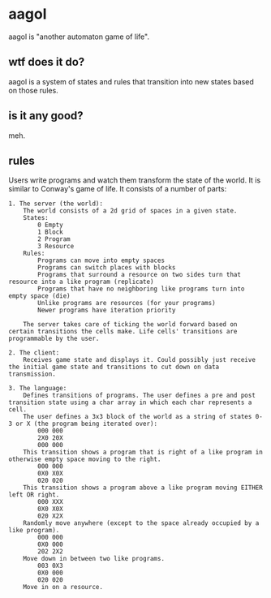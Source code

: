 aagol
=====
aagol is "another automaton game of life".

wtf does it do?
---------------
aagol is a system of states and rules that transition into new states based on those rules.

is it any good?
---------------
meh.

rules
-----
Users write programs and watch them transform the state of the world. It is similar to Conway's game of life. It consists of a number of parts: 

    1. The server (the world): 
        The world consists of a 2d grid of spaces in a given state.  
        States: 
            0 Empty  
            1 Block 
            2 Program 
            3 Resource  
        Rules:
            Programs can move into empty spaces
            Programs can switch places with blocks
            Programs that surround a resource on two sides turn that resource into a like program (replicate)
            Programs that have no neighboring like programs turn into empty space (die)
            Unlike programs are resources (for your programs)
            Newer programs have iteration priority
            
        The server takes care of ticking the world forward based on certain transitions the cells make. Life cells' transitions are programmable by the user.
        
    2. The client:
        Receives game state and displays it. Could possibly just receive the initial game state and transitions to cut down on data transmission.
        
    3. The language:
        Defines transitions of programs. The user defines a pre and post transition state using a char array in which each char represents a cell. 
        The user defines a 3x3 block of the world as a string of states 0-3 or X (the program being iterated over):
            000 000    
            2X0 20X 
            000 000
        This transition shows a program that is right of a like program in otherwise empty space moving to the right.
            000 000     
            0X0 X0X
            020 020
        This transition shows a program above a like program moving EITHER left OR right.
            000 XXX
            0X0 X0X
            020 X2X
        Randomly move anywhere (except to the space already occupied by a like program).
            000 000
            0X0 000
            202 2X2
        Move down in between two like programs.
            003 0X3
            0X0 000
            020 020
        Move in on a resource.